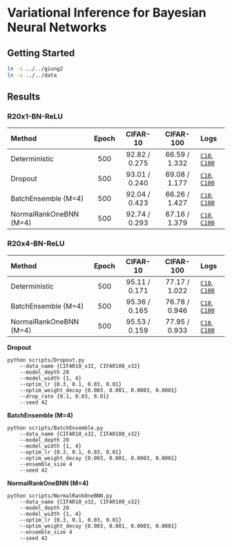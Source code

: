 # Variational Inference for Bayesian Neural Networks

## Getting Started
```bash
ln -s ../../giung2
ln -s ../../data
```

## Results

### R20x1-BN-ReLU
| Method                 | Epoch | CIFAR-10      | CIFAR-100     | Logs |
| :-                     | :-:   | :-:           | :-:           | :-   |
| Deterministic          | 500   | 92.82 / 0.275 | 66.59 / 1.332 | [`C10`](/projects/residual-networks/save/CIFAR10_x32/R20-BN-ReLU/bs-0256_ne-0500_lr-0.10_mo-0.90_wd-0.0010_fp32/42/20230203041033.log), [`C100`](/projects/residual-networks/save/CIFAR100_x32/R20-BN-ReLU/bs-0256_ne-0500_lr-0.10_mo-0.90_wd-0.0010_fp32/42/20230203041342.log)
| Dropout                | 500   | 93.01 / 0.240 | 69.08 / 1.177 | [`C10`](./save/CIFAR10_x32/R20x1-BN-ReLU/Dropout/bs-0256_ne-0500_lr-0.03_mo-0.90_wd-0.0030_drop-0.01_fp32/42/20230216064433.log), [`C100`](./save/CIFAR100_x32/R20x1-BN-ReLU/Dropout/bs-0256_ne-0500_lr-0.30_mo-0.90_wd-0.0001_drop-0.03_fp32/42/20230216091002.log)
| BatchEnsemble (M=4)    | 500   | 92.04 / 0.423 | 66.26 / 1.427 | [`C10`](./save/CIFAR10_x32/R20x1-BN-ReLU/BatchEnsemble/bs-0256_ne-0500_lr-0.30_mo-0.90_wd-0.0001_ens-4_fp32/42/20230215142311.log), [`C100`](./save/CIFAR100_x32/R20x1-BN-ReLU/BatchEnsemble/bs-0256_ne-0500_lr-0.10_mo-0.90_wd-0.0010_ens-4_fp32/42/20230215182058.log)
| NormalRankOneBNN (M=4) | 500   | 92.74 / 0.293 | 67.16 / 1.379 | [`C10`](./save/CIFAR10_x32/R20x1-BN-ReLU/NormalRankOneBNN/bs-0256_ne-0500_lr-0.30_mo-0.90_wd-0.0003_ens-4_std-0.0100_fp32/42/20230215154532.log), [`C100`](./save/CIFAR100_x32/R20x1-BN-ReLU/NormalRankOneBNN/bs-0256_ne-0500_lr-0.30_mo-0.90_wd-0.0003_ens-4_std-0.0100_fp32/42/20230215233017.log)

### R20x4-BN-ReLU
| Method                 | Epoch | CIFAR-10      | CIFAR-100     | Logs |
| :-                     | :-:   | :-:           | :-:           | :-   |
| Deterministic          | 500   | 95.11 / 0.171 | 77.17 / 1.022 | [`C10`](/projects/residual-networks/save/CIFAR10_x32/R20x4-BN-ReLU/bs-0256_ne-0500_lr-0.03_mo-0.90_wd-0.0030_fp32/42/20230204011718.log), [`C100`](/projects/residual-networks/save/CIFAR100_x32/R20x4-BN-ReLU/bs-0256_ne-0500_lr-0.10_mo-0.90_wd-0.0010_fp32/42/20230203221028.log)
| BatchEnsemble (M=4)    | 500   | 95.36 / 0.165 | 76.78 / 0.946 | [`C10`](./save/CIFAR10_x32/R20x4-BN-ReLU/BatchEnsemble/bs-0256_ne-0500_lr-0.03_mo-0.90_wd-0.0030_ens-4_fp32/42/20230215010039.log), [`C100`](./save/CIFAR100_x32/R20x4-BN-ReLU/BatchEnsemble/bs-0256_ne-0500_lr-0.03_mo-0.90_wd-0.0030_ens-4_fp32/42/20230215181920.log)
| NormalRankOneBNN (M=4) | 500   | 95.53 / 0.159 | 77.95 / 0.933 | [`C10`](./save/CIFAR10_x32/R20x4-BN-ReLU/NormalRankOneBNN/bs-0256_ne-0500_lr-0.10_mo-0.90_wd-0.0010_ens-4_std-0.0100_fp32/42/20230215085242.log), [`C100`](./save/CIFAR100_x32/R20x4-BN-ReLU/NormalRankOneBNN/bs-0256_ne-0500_lr-0.10_mo-0.90_wd-0.0010_ens-4_std-0.0100_fp32/42/20230216055323.log)

**Dropout**
```
python scripts/Dropout.py
    --data_name {CIFAR10_x32, CIFAR100_x32}
    --model_depth 20
    --model_width {1, 4}
    --optim_lr {0.3, 0.1, 0.03, 0.01}
    --optim_weight_decay {0.003, 0.001, 0.0003, 0.0001}
    --drop_rate {0.1, 0.03, 0.01}
    --seed 42
```

**BatchEnsemble (M=4)**
```
python scripts/BatchEnsemble.py
    --data_name {CIFAR10_x32, CIFAR100_x32}
    --model_depth 20
    --model_width {1, 4}
    --optim_lr {0.3, 0.1, 0.03, 0.01}
    --optim_weight_decay {0.003, 0.001, 0.0003, 0.0001}
    --ensemble_size 4
    --seed 42
```

**NormalRankOneBNN (M=4)**
```
python scripts/NormalRankOneBNN.py
    --data_name {CIFAR10_x32, CIFAR100_x32}
    --model_depth 20
    --model_width {1, 4}
    --optim_lr {0.3, 0.1, 0.03, 0.01}
    --optim_weight_decay {0.003, 0.001, 0.0003, 0.0001}
    --ensemble_size 4
    --seed 42
```
